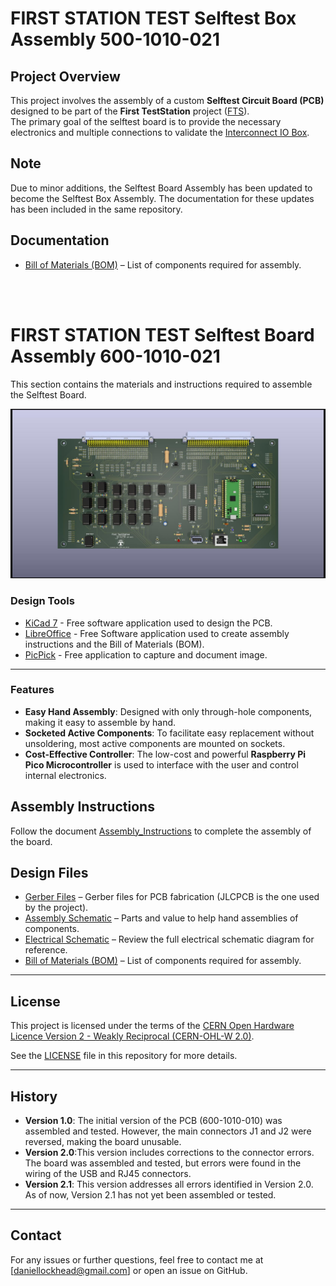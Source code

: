# FIRST STATION TEST Selftest Box Assembly 500-1010-021

## Project Overview
This project involves the assembly of a custom **Selftest Circuit Board (PCB)** designed to be part of the **First TestStation** project ([FTS](https://dlock8.github.io/FTS_Website/)).<br>
The primary goal of the selftest board is to provide the necessary electronics and multiple connections to validate the [Interconnect IO Box](https://github.com/dlock8/InterconnectIO_Box).<br>

## Note
Due to minor additions, the Selftest Board Assembly has been updated to become the Selftest Box Assembly. The documentation for these updates has been included in the same repository.

## Documentation

- [Bill of Materials (BOM)](selftest_bd/pdf/BOM_Selftest_Box_510-1010.pdf) – List of components required for assembly.

<br>
<br>

# FIRST STATION TEST Selftest Board Assembly 600-1010-021

This section contains the materials and instructions required to assemble the Selftest Board.

 ![Board](selftest_bd/DOC/image/selftest_bd_loaded.jpg)

### Design Tools
- [KiCad 7](https://www.kicad.org/download/) - Free software application used to design the PCB.
- [LibreOffice](https://www.libreoffice.org/download/download-libreoffice/) - Free Software application used to create assembly instructions and the Bill of Materials (BOM).
- [PicPick](https://picpick.app/en/) - Free application to capture and document image.

---
### Features
- **Easy Hand Assembly**: Designed with only through-hole components, making it easy to assemble by hand.
- **Socketed Active Components**: To facilitate easy replacement without unsoldering, most active components are mounted on sockets.
- **Cost-Effective Controller**: The low-cost and powerful **Raspberry Pi Pico Microcontroller** is used to interface with the user and control internal electronics.

## Assembly Instructions
   Follow the document [Assembly_Instructions](selftest_bd/pdf/Selftest_Assembly_Instruction_680-1010.pdf) to complete the assembly of the board.

## Design Files
- [Gerber Files](https://github.com/dlock8/Selftest_Board/tree/main/selftest_bd/gerber_to_order) – Gerber files for PCB fabrication (JLCPCB is the one used by the project).
- [Assembly Schematic](selftest_bd/pdf/Selftest_Assembly_Diagram_670-1010.pdf) – Parts and value to help hand assemblies of components.
- [Electrical Schematic](selftest_bd/pdf/Selftest_Schematic_640-1010.pdf) – Review the full electrical schematic diagram for reference.
- [Bill of Materials (BOM)](selftest_bd/pdf/BOM_Selftest_Board_610-1010.pdf) – List of components required for assembly.

---

## License

This project is licensed under the terms of the [CERN Open Hardware Licence Version 2 - Weakly Reciprocal (CERN-OHL-W 2.0)](https://ohwr.org/cern_ohl_w_v2.txt).

See the [LICENSE](./LICENSE) file in this repository for more details.

---

## History
- **Version 1.0**: The initial version of the PCB (600-1010-010) was assembled and tested. However, the main connectors J1 and J2 were reversed, making the board unusable.
- **Version 2.0**:This version includes corrections to the connector errors. The board was assembled and tested, but errors were found in the wiring of the USB and RJ45 connectors.
- **Version 2.1**: This version addresses all errors identified in Version 2.0. As of now, Version 2.1 has not yet been assembled or tested.
---


## Contact
For any issues or further questions, feel free to contact me at [daniellockhead@gmail.com] or open an issue on GitHub.
